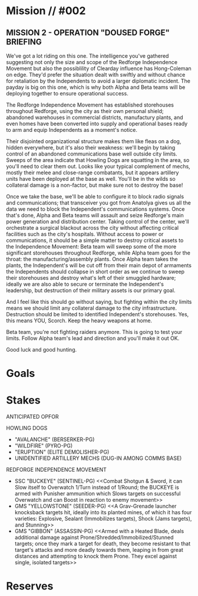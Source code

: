 # Mission // #002
## MISSION 2 - OPERATION "DOUSED FORGE" BRIEFING

We've got a lot riding on this one. The intelligence you've gathered suggesting not only the size and scope of the Redforge Independence Movement but also the possiblility of Clearday influence has Hong-Coleman on edge. They'd prefer the situation dealt with swiftly and without chance for retaliation by the Independents to avoid a larger diplomatic incident. The payday is big on this one, which is why both Alpha and Beta teams will be deploying together to ensure operational success.

The Redforge Independence Movement has established storehouses throughout Redforge, using the city as their own personal shield; abandoned warehouses in commercial districts, manufactury plants, and even homes have been converted into supply and operational bases ready to arm and equip Independents as a moment's notice.

Their disjointed organizational structure makes them like fleas on a dog, hidden everywhere, but it's also their weakness: we'll begin by taking control of an abandoned communications base well outside city limits. Sweeps of the area indicate that Howling Dogs are squatting in the area, so you'll need to clear them out. Looks like your typical complement of mechs, mostly their melee and close-range combatants, but it appears artillery units have been deployed at the base as well. You'll be in the wilds so collateral damage is a non-factor, but make sure not to destroy the base!

Once we take the base, we'll be able to configure it to block radio signals and communications; that transceiver you got from Anatolya gives us all the data we need to block the Independent's communications systems. Once that's done, Alpha and Beta teams will assault and seize Redforge's main power generation and distribution center. Taking control of the center, we'll orchestrate a surgical blackout across the city without affecting critical facilities such as the city's hospitals. Without access to power or communications, it should be a simple matter to destroy critical assets to the Independence Movement: Beta team will sweep some of the more significant storehouses throughout Redforge, while Alpha team goes for the throat: the manufacturing/assembly plants. Once Alpha team takes the plants, the Independent's will be cut off from their main depot of armaments the Independents should collapse in short order as we continue to sweep their storehouses and destroy what's left of their smuggled hardware; ideally we are also able to secure or terminate the Independent's leadership, but destruction of their military assets is our primary goal.

And I feel like this should go without saying, but fighting within the city limits means we should limit any collateral damage to the city infrastructure. Destruction should be limited to identified Independent's storehouses. Yes, this means YOU, Scorch. Keep the heavy weapons at home.

Beta team, you're not fighting raiders anymore. This is going to test your limits. Follow Alpha team's lead and direction and you'll make it out OK.

Good luck and good hunting.

# Goals

# Stakes
ANTICIPATED OPFOR

HOWLING DOGS
- "AVALANCHE" (BERSERKER-PG)
- "WILDFIRE" (PYRO-PG)
- "ERUPTION" (ELITE DEMOLISHER-PG)
- UNIDENTIFIED ARTILLERY MECHS (DUG-IN AMONG COMMS BASE)

REDFORGE INDEPENDENCE MOVEMENT
- SSC "BUCKEYE" (SENTINEL-PG) <<Combat Shotgun & Sword, it can Slow itself to Overwatch 1/Turn instead of 1/Round; the BUCKEYE is armed with Punisher ammunition which Slows targets on successful Overwatch and can Boost in reaction to enemy movement>>
- GMS "YELLOWSTONE" (SEEDER-PG) <<A Grav-Grenade launcher knocksback targets hit, ideally into its planted mines, of which it has four varieties: Explosive, Sealant (Immobilizes targets), Shock (Jams targets), and Stunning>>
- GMS "GIBBON" (ASSASSIN-PG) <<Armed with a Heated Blade, deals additional damage against Prone/Shredded/Immobilized/Stunned targets; once they mark a target for death, they become resistant to that target's attacks and more deadly towards them, leaping in from great distances and attempting to knock them Prone. They excel against single, isolated targets>>

# Reserves
